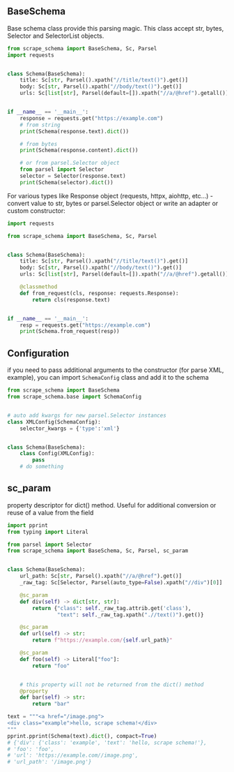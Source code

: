 ## BaseSchema

Base schema class provide this parsing magic.
This class accept str, bytes, Selector and SelectorList objects.

```python
from scrape_schema import BaseSchema, Sc, Parsel
import requests


class Schema(BaseSchema):
    title: Sc[str, Parsel().xpath("//title/text()").get()]
    body: Sc[str, Parsel().xpath("//body/text()").get()]
    urls: Sc[list[str], Parsel(default=[]).xpath("//a/@href").getall()]


if __name__ == '__main__':
    response = requests.get("https://example.com")
    # from string
    print(Schema(response.text).dict())

    # from bytes
    print(Schema(response.content).dict())

    # or from parsel.Selector object
    from parsel import Selector
    selector = Selector(response.text)
    print(Schema(selector).dict())
```

For various types like Response object (requests, httpx, aiohttp, etc...) -
convert value to str, bytes or parsel.Selector object or write an adapter or custom constructor:

```python
import requests

from scrape_schema import BaseSchema, Sc, Parsel


class Schema(BaseSchema):
    title: Sc[str, Parsel().xpath("//title/text()").get()]
    body: Sc[str, Parsel().xpath("//body/text()").get()]
    urls: Sc[list[str], Parsel(default=[]).xpath("//a/@href").getall()]

    @classmethod
    def from_request(cls, response: requests.Response):
        return cls(response.text)


if __name__ == '__main__':
    resp = requests.get("https://example.com")
    print(Schema.from_request(resp))
```

## Configuration

if you need to pass additional arguments to the constructor (for parse XML, example),
you can import `SchemaConfig` class and add it to the schema

```python
from scrape_schema import BaseSchema
from scrape_schema.base import SchemaConfig


# auto add kwargs for new parsel.Selector instances
class XMLConfig(SchemaConfig):
    selector_kwargs = {'type':'xml'}


class Schema(BaseSchema):
    class Config(XMLConfig):
        pass
    # do something
```


## sc_param
property descriptor for dict() method.
Useful for additional conversion or reuse of a value from the field


```python
import pprint
from typing import Literal

from parsel import Selector
from scrape_schema import BaseSchema, Sc, Parsel, sc_param


class Schema(BaseSchema):
    url_path: Sc[str, Parsel().xpath("//a/@href").get()]
    _raw_tag: Sc[Selector, Parsel(auto_type=False).xpath("//div")[0]]

    @sc_param
    def div(self) -> dict[str, str]:
        return {"class": self._raw_tag.attrib.get('class'),
                "text": self._raw_tag.xpath(".//text()").get()}

    @sc_param
    def url(self) -> str:
        return f"https://example.com/{self.url_path}"

    @sc_param
    def foo(self) -> Literal["foo"]:
        return "foo"


    # this property will not be returned from the dict() method
    @property
    def bar(self) -> str:
        return "bar"

text = """<a href="/image.png">
<div class="example">hello, scrape schema!</div>
"""
pprint.pprint(Schema(text).dict(), compact=True)
# {'div': {'class': 'example', 'text': 'hello, scrape schema!'},
# 'foo': 'foo',
# 'url': 'https://example.com//image.png',
# 'url_path': '/image.png'}
```
